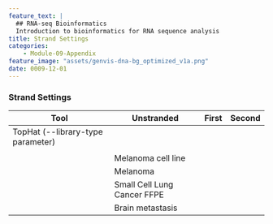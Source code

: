 ```yaml
---
feature_text: |
  ## RNA-seq Bioinformatics
  Introduction to bioinformatics for RNA sequence analysis
title: Strand Settings
categories:
    - Module-09-Appendix
feature_image: "assets/genvis-dna-bg_optimized_v1a.png"
date: 0009-12-01
---
```


### Strand Settings




| Tool                                  |        Unstranded          | First | Second |
|---------------------------------------|----------------------------|-------|--------|
| TopHat (--library-type parameter)     |                            |       |        |
|                                       |                            |       |        |
|          | Melanoma cell line         |       |        |
|          | Melanoma                   |       |        |
|          | Small Cell Lung Cancer FFPE|       |        |
|          | Brain metastasis           |       |        |



